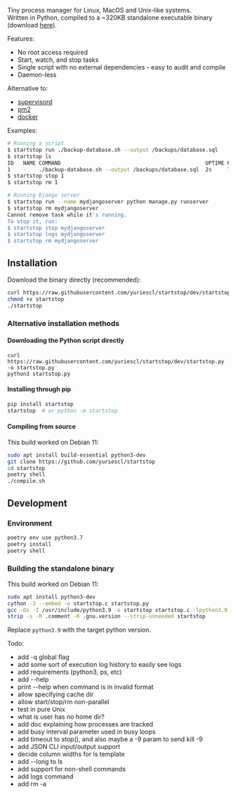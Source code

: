 Tiny process manager for Linux, MacOS and Unix-like systems.  
Written in Python, compiled to a ~320KB standalone executable binary (download
[here](https://raw.githubusercontent.com/yuriescl/startstop/dev/startstop)).

Features:
- No root access required
- Start, watch, and stop tasks
- Single script with no external dependencies - easy to audit and compile
- Daemon-less

Alternative to:
- [supervisord](http://supervisord.org/)
- [pm2](https://pm2.keymetrics.io/)
- [docker](https://www.docker.com/)

Examples:
```bash
# Running a script
$ startstop run ./backup-database.sh --output /backups/database.sql
$ startstop ls
ID   NAME COMMAND                                              UPTIME PID    
1    -    ./backup-database.sh --output /backups/database.sql  2s     742537 
$ startstop stop 1
$ startstop rm 1

# Running Django server 
$ startstop run --name mydjangoserver python manage.py runserver
$ startstop rm mydjangoserver
Cannot remove task while it's running.
To stop it, run:
$ startstop stop mydjangoserver
$ startstop logs mydjangoserver
$ startstop rm mydjangoserver
```

## Installation

Download the binary directly (recommended):
```bash
curl https://raw.githubusercontent.com/yuriescl/startstop/dev/startstop -o startstop
chmod +x startstop
./startstop
```

### Alternative installation methods

#### Downloading the Python script directly
```
curl https://raw.githubusercontent.com/yuriescl/startstop/dev/startstop.py -o startstop.py
python3 startstop.py
```

#### Installing through pip
```bash
pip install startstop
startstop  # or python -m startstop
```

#### Compiling from source
This build worked on Debian 11:
```bash
sudo apt install build-essential python3-dev
git clone https://github.com/yuriescl/startstop
cd startstop
poetry shell
./compile.sh
```

## Development

### Environment
```bash
poetry env use python3.7
poetry install
poetry shell
```

### Building the standalone binary

This build worked on Debian 11:
```bash
sudo apt install python3-dev
cython -3 --embed -o startstop.c startstop.py
gcc -Os -I /usr/include/python3.9 -o startstop startstop.c -lpython3.9 -lpthread -lm -lutil -ldl
strip -s -R .comment -R .gnu.version --strip-unneeded startstop
```
Replace `python3.9` with the target python version.


Todo:
- add -q global flag
- add some sort of execution log history to easily see logs
- add requirements (python3, ps, etc)
- add --help
- print --help when command is in invalid format
- allow specifying cache dir
- allow start/stop/rm non-parallel
- test in pure Unix
- what is user has no home dir?
- add doc explaining how processes are tracked
- add busy interval parameter used in busy loops
- add timeout to stop(), and also maybe a -9 param to send kill -9
- add JSON CLI input/output support
- decide column widths for ls template
- add --long to ls
- add support for non-shell commands
- add logs command
- add rm -a
